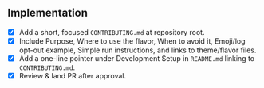 ## Implementation

- [x] Add a short, focused `CONTRIBUTING.md` at repository root.
- [x] Include Purpose, Where to use the flavor, When to avoid it, Emoji/log opt-out example, Simple run instructions, and links to theme/flavor files.
- [x] Add a one-line pointer under Development Setup in `README.md` linking to `CONTRIBUTING.md`.
- [x] Review & land PR after approval.

